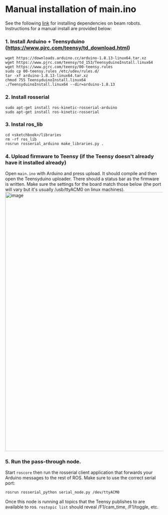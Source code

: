 # Manual installation of main.ino

See the following [link](https://github.com/BEAMRobotics/beam_robotics/wiki/Beam-Robotics-Installation-Guide) for installing dependencies on beam robots. Instructions for a manual install are provided below:

### 1. Install Arduino + Teensyduino (https://www.pjrc.com/teensy/td_download.html)  
```
wget https://downloads.arduino.cc/arduino-1.8.13-linux64.tar.xz  
wget https://www.pjrc.com/teensy/td_153/TeensyduinoInstall.linux64  
wget https://www.pjrc.com/teensy/00-teensy.rules  
sudo cp 00-teensy.rules /etc/udev/rules.d/  
tar -xf arduino-1.8.13-linux64.tar.xz  
chmod 755 TeensyduinoInstall.linux64  
./TeensyduinoInstall.linux64 --dir=arduino-1.8.13  
```

### 2. Install rosserial  
```
sudo apt-get install ros-kinetic-rosserial-arduino  
sudo apt-get install ros-kinetic-rosserial
```  

### 3. Instal ros_lib  
```
cd <sketchbook>/libraries  
rm -rf ros_lib
rosrun rosserial_arduino make_libraries.py .
```
### 4. Upload firmware to Teensy (if the Teensy doesn't already have it installed already)  
Open `main.ino` with Arduino and press upload. It should compile and then open the Teensyduino uploader. There should a status bar as the firmware is written. Make sure the settings for the board match those below (the port will vary but it's usually /usb/ttyACM0 on linux machines).
<img width="826" alt="image" src="https://user-images.githubusercontent.com/32364356/112694118-2d1be080-8e58-11eb-87a6-f3feb7064fae.png">

### 5. Run the pass-through node.  
Start `roscore` then run the rosserial client application that forwards your Arduino messages to the rest of ROS. Make sure to use the correct serial port:
  ```
  rosrun rosserial_python serial_node.py /dev/ttyACM0
  ```
  Once this node is running all topics that the Teensy publishes to are available to ros. `rostopic list` should reveal /F1/cam_time, /F1/toggle, etc.
